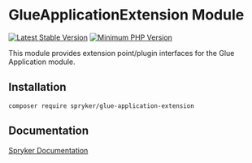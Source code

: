 # GlueApplicationExtension Module
[![Latest Stable Version](https://poser.pugx.org/spryker/glue-application-extension/v/stable.svg)](https://packagist.org/packages/spryker/glue-application-extension)
[![Minimum PHP Version](https://img.shields.io/badge/php-%3E%3D%208.3-8892BF.svg)](https://php.net/)

This module provides extension point/plugin interfaces for the Glue Application module.

## Installation

```
composer require spryker/glue-application-extension
```

## Documentation

[Spryker Documentation](https://docs.spryker.com)
